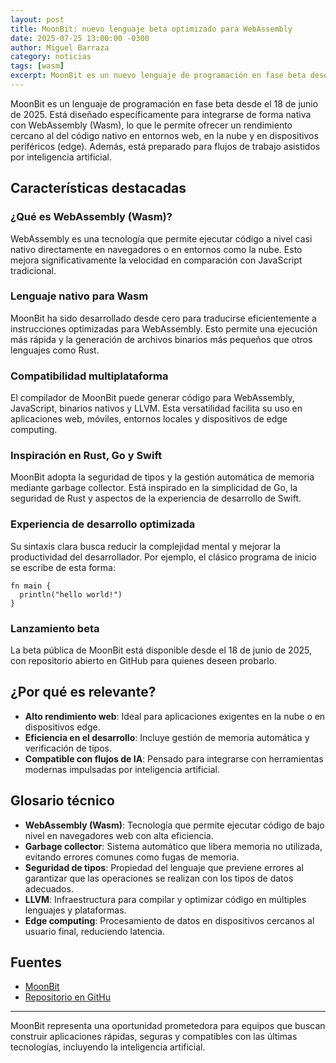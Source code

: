 ```yaml
---
layout: post
title: MoonBit: nuevo lenguaje beta optimizado para WebAssembly
date: 2025-07-25 13:00:00 -0300
author: Miguel Barraza
category: noticias
tags: [wasm]
excerpt: MoonBit es un nuevo lenguaje de programación en fase beta desde junio de 2025, diseñado para integrarse de forma nativa con WebAssembly. Promete alto rendimiento y compatibilidad con múltiples entornos, incluyendo herramientas basadas en inteligencia artificial.
---
```


MoonBit es un lenguaje de programación en fase beta desde el 18 de junio de 2025. Está diseñado específicamente para integrarse de forma nativa con WebAssembly (Wasm), lo que le permite ofrecer un rendimiento cercano al del código nativo en entornos web, en la nube y en dispositivos periféricos (edge). Además, está preparado para flujos de trabajo asistidos por inteligencia artificial.

## Características destacadas

### ¿Qué es WebAssembly (Wasm)?
WebAssembly es una tecnología que permite ejecutar código a nivel casi nativo directamente en navegadores o en entornos como la nube. Esto mejora significativamente la velocidad en comparación con JavaScript tradicional.

### Lenguaje nativo para Wasm
MoonBit ha sido desarrollado desde cero para traducirse eficientemente a instrucciones optimizadas para WebAssembly. Esto permite una ejecución más rápida y la generación de archivos binarios más pequeños que otros lenguajes como Rust.

### Compatibilidad multiplataforma
El compilador de MoonBit puede generar código para WebAssembly, JavaScript, binarios nativos y LLVM. Esta versatilidad facilita su uso en aplicaciones web, móviles, entornos locales y dispositivos de edge computing.

### Inspiración en Rust, Go y Swift
MoonBit adopta la seguridad de tipos y la gestión automática de memoria mediante garbage collector. Está inspirado en la simplicidad de Go, la seguridad de Rust y aspectos de la experiencia de desarrollo de Swift.

### Experiencia de desarrollo optimizada
Su sintaxis clara busca reducir la complejidad mental y mejorar la productividad del desarrollador. Por ejemplo, el clásico programa de inicio se escribe de esta forma:

```moonbit
fn main {
  println("hello world!")
}
````

### Lanzamiento beta

La beta pública de MoonBit está disponible desde el 18 de junio de 2025, con repositorio abierto en GitHub para quienes deseen probarlo.

## ¿Por qué es relevante?

* **Alto rendimiento web**: Ideal para aplicaciones exigentes en la nube o en dispositivos edge.
* **Eficiencia en el desarrollo**: Incluye gestión de memoria automática y verificación de tipos.
* **Compatible con flujos de IA**: Pensado para integrarse con herramientas modernas impulsadas por inteligencia artificial.

## Glosario técnico

* **WebAssembly (Wasm)**: Tecnología que permite ejecutar código de bajo nivel en navegadores web con alta eficiencia.
* **Garbage collector**: Sistema automático que libera memoria no utilizada, evitando errores comunes como fugas de memoria.
* **Seguridad de tipos**: Propiedad del lenguaje que previene errores al garantizar que las operaciones se realizan con los tipos de datos adecuados.
* **LLVM**: Infraestructura para compilar y optimizar código en múltiples lenguajes y plataformas.
* **Edge computing**: Procesamiento de datos en dispositivos cercanos al usuario final, reduciendo latencia.

## Fuentes

* [MoonBit](https://www.moonbitlang.com/)
* [Repositorio en GitHu](https://github.com/moonbitlang/moonbit-docs)

---

MoonBit representa una oportunidad prometedora para equipos que buscan construir aplicaciones rápidas, seguras y compatibles con las últimas tecnologías, incluyendo la inteligencia artificial.